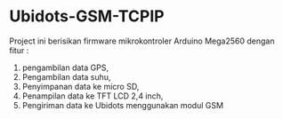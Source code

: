 # Ubidots-GSM-TCPIP

Project ini berisikan firmware mikrokontroler Arduino Mega2560 dengan fitur :
1. pengambilan data GPS, 
2. Pengambilan data suhu,
3. Penyimpanan data ke micro SD, 
4. Penampilan data ke TFT LCD 2,4 inch,
5. Pengiriman data ke Ubidots menggunakan modul GSM


